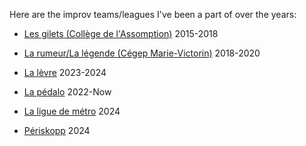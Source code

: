 Here are the improv teams/leagues I've been a part of over the years:

- [Les gilets (Collège de l'Assomption)](https://www.facebook.com/LesGilets/?locale=fr_CA) 2015-2018

- [La rumeur/La légende (Cégep Marie-Victorin)](https://www.facebook.com/improMV?locale=fr_CA) 2018-2020

- [La lèvre](https://www.facebook.com/LaLevreImprovisation?locale=fr_CA) 2023-2024

- [La pédalo](https://www.facebook.com/pedaloimpro?locale=fr_CA) 2022-Now

- [La ligue de métro](https://www.facebook.com/liguedemetro?locale=fr_CA) 2024

- [Périskopp](https://www.facebook.com/periskopp.impro?locale=fr_CA) 2024

